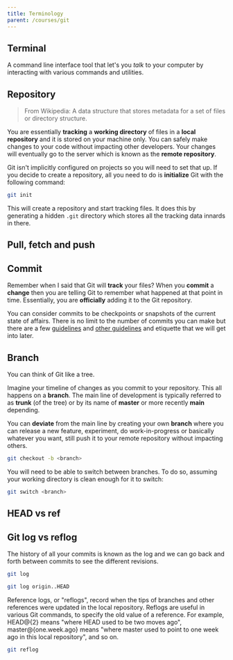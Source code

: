 ```yaml
---
title: Terminology
parent: /courses/git
---
```


## Terminal

A command line interface tool that let's you _talk_ to your computer by interacting with various commands and utilities.

## Repository

> From Wikipedia: A data structure that stores metadata for a set of files or directory structure.

You are essentially **tracking** a **working directory** of files in a **local repository** and it is stored on your machine only.
You can safely make changes to your code without impacting other developers.
Your changes will eventually go to the server which is known as the **remote repository**.

Git isn't implicitly configured on projects so you will need to set that up. If you decide to create a repository, all you need to do
is **initialize** Git with the following command:

```bash
git init
```

This will create a repository and start tracking files. It does this by generating a hidden `.git` directory
which stores all the tracking data innards in there.

## Pull, fetch and push

## Commit

Remember when I said that Git will **track** your files? When you **commit** a **change** then you are telling
Git to remember what happened at that point in time. Essentially, you are **officially** adding it to the Git repository.

You can consider commits to be checkpoints or snapshots of the current state of affairs. There is no limit to the number
of commits you can make but there are a few [guidelines](/blog/why-i-create-atomic-commits-in-git/) and [other guidelines](/blog/how-to-craft-your-changes-into-small-atomic-commits-using-git/) and etiquette that we will get into later.

## Branch

You can think of Git like a tree.

Imagine your timeline of changes as you commit to your repository. This all happens on a **branch**.
The main line of development is typically referred to as **trunk** (of the tree) or by its name of **master** or more recently **main** depending.

You can **deviate** from the main line by creating your own **branch** where you can release a new feature, experiment, do work-in-progress or basically whatever you want, still push it to your remote repository without impacting others.

```bash
git checkout -b <branch>
```

You will need to be able to switch between branches. To do so, assuming your working directory is clean enough for it to switch:

```bash
git switch <branch>
```

## HEAD vs ref

## Git log vs reflog

The history of all your commits is known as the log and we can go back and forth between commits to see the different revisions.

```bash
git log
```

```bash
git log origin..HEAD
```

Reference logs, or "reflogs", record when the tips of branches and other references were updated in the local repository.
Reflogs are useful in various Git commands, to specify the old value of a reference.
For example, HEAD@{2} means "where HEAD used to be two moves ago", master@{one.week.ago} means
"where master used to point to one week ago in this local repository", and so on.

```bash
git reflog
```
